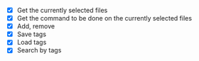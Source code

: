 - [x] Get the currently selected files
- [x] Get the command to be done on the currently selected files
- [x] Add, remove
- [x] Save tags
- [x] Load tags
- [x] Search by tags
